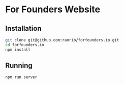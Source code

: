 # For Founders Website

## Installation

```sh
git clone git@github.com:ranrib/forfounders.io.git
cd forfounders.io
npm install
```

## Running

```sh
npm run server
```
